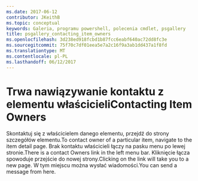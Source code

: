 ```yaml
---
ms.date: 2017-06-12
contributor: JKeithB
ms.topic: conceptual
keywords: Galeria, programu powershell, polecenia cmdlet, psgallery
title: psgallery_contacting_item_owners
ms.openlocfilehash: 3d238ed918fcbd1b87fcc6eabf640ac72dd8fc3e
ms.sourcegitcommit: 75f70c7df01eea5e7a2c16f9a3ab1dd437a1f8fd
ms.translationtype: MT
ms.contentlocale: pl-PL
ms.lasthandoff: 06/12/2017
---
```

# <a name="contacting-item-owners"></a><span data-ttu-id="cc163-103">Trwa nawiązywanie kontaktu z elementu właścicieli</span><span class="sxs-lookup"><span data-stu-id="cc163-103">Contacting Item Owners</span></span>

<span data-ttu-id="cc163-104">Skontaktuj się z właścicielem danego elementu, przejdź do strony szczegółów elementu.</span><span class="sxs-lookup"><span data-stu-id="cc163-104">To contact owner of a particular item, navigate to the item detail page.</span></span>
<span data-ttu-id="cc163-105">Brak kontaktu właścicieli łączy na pasku menu po lewej stronie.</span><span class="sxs-lookup"><span data-stu-id="cc163-105">There is a contact Owners link in the left menu bar.</span></span>
<span data-ttu-id="cc163-106">Kliknięcie łącza spowoduje przejście do nowej strony.</span><span class="sxs-lookup"><span data-stu-id="cc163-106">Clicking on the link will take you to a new page.</span></span>
<span data-ttu-id="cc163-107">W tym miejscu można wysłać wiadomości.</span><span class="sxs-lookup"><span data-stu-id="cc163-107">You can send a message from here.</span></span>

